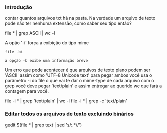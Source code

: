 ### Introdução
contar quantos arquivos txt há na pasta.
Na verdade um arquivo de texto pode não ter nenhuma
extensão, como saber seu tipo então?

file * | grep ASCII | wc -l

A opão '-i' força a exibição do tipo mime

    file -bi

    a opção -b exibe uma informação breve

Um erro que pode acontecer é que arquivos de texto
plano podem ser 'ASCII' assim como 'UTF-8 Unicode text'
para pegar ambos você usa o parâmetro -i do file
o que vai te dar o mime-type de cada arquivo
com o grep você deve pegar 'text/plain' e assim entregar ao
querido wc que fará a contagem para você.

file -i * | grep 'text/plain' | wc -l
file -i * | grep -c 'text/plain'

### Editar todos os arquivos de texto excluindo binários

gedit $(file * | grep text | sed 's/:.*//')

